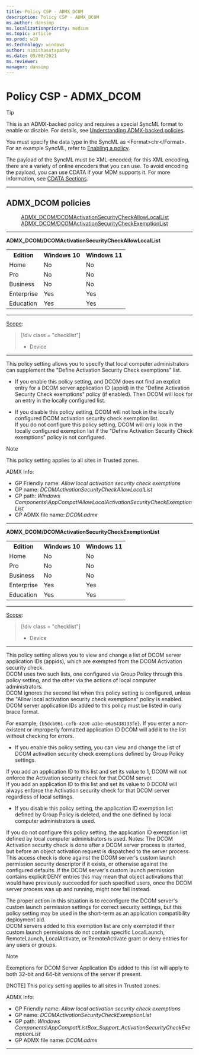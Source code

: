 ```yaml
---
title: Policy CSP - ADMX_DCOM
description: Policy CSP - ADMX_DCOM
ms.author: dansimp
ms.localizationpriority: medium
ms.topic: article
ms.prod: w10
ms.technology: windows
author: nimishasatapathy
ms.date: 09/08/2021
ms.reviewer: 
manager: dansimp
---
```


# Policy CSP - ADMX_DCOM

> [!TIP]
> This is an ADMX-backed policy and requires a special SyncML format to enable or disable. For 
details, see [Understanding ADMX-backed policies](./understanding-admx-backed-policies.md).
> 
> You must specify the data type in the SyncML as \<Format\>chr\<\/Format\>. For an 
example SyncML, refer to [Enabling a policy](./understanding-admx-backed-policies.md#enabling-a-policy).
> 
> The payload of the SyncML must be XML-encoded; for this XML encoding, there are a variety of 
online encoders that you can use. To avoid encoding the payload, you can use CDATA if your MDM 
supports it. For more information, see [CDATA Sections](http://www.w3.org/TR/REC-xml/#sec-cdata-sect).

<hr/>

<!--Policies-->
## ADMX_DCOM policies  

<dl>
  <dd>
    <a href="#admx-dcom-dcomactivationsecuritycheckallowlocallist">ADMX_DCOM/DCOMActivationSecurityCheckAllowLocalList</a>
  </dd>
  <dd>
    <a href="#admx-dcom-dcomactivationsecuritycheckexemptionlist">ADMX_DCOM/DCOMActivationSecurityCheckExemptionList</a>
  </dd>
</dl>


<hr/>

<!--Policy-->
<a href="" id="admx-dcom-dcomactivationsecuritycheckallowlocallist"></a>**ADMX_DCOM/DCOMActivationSecurityCheckAllowLocalList**  

<!--SupportedSKUs-->
<table>
<tr>
    <th>Edition</th>
    <th>Windows 10</th>
    <th>Windows 11</th>
</tr>
<tr>
    <td>Home</td>
    <td>No</td>
    <td>No</td>
</tr>
<tr>
    <td>Pro</td>
    <td>No</td>
    <td>No</td>
</tr>
<tr>
    <td>Business</td>
    <td>No</td>
    <td>No</td>
</tr>
<tr>
    <td>Enterprise</td>
    <td>Yes</td>
    <td>Yes</td>
</tr>
<tr>
    <td>Education</td>
    <td>Yes</td>
    <td>Yes</td>
</table>

<!--/SupportedSKUs-->
<hr/>

<!--Scope-->
[Scope](./policy-configuration-service-provider.md#policy-scope):

> [!div class = "checklist"]
> * Device

<hr/>

<!--/Scope-->
<!--Description-->
This policy setting allows you to specify that local computer administrators can supplement the "Define Activation Security Check exemptions" list.
  
- If you enable this policy setting, and DCOM does not find an explicit entry for a DCOM server application ID (appid) in the "Define Activation Security Check exemptions" policy (if enabled). Then DCOM will look for an entry in the locally configured list.

- If you disable this policy setting, DCOM will not look in the locally configured DCOM activation security check exemption list.  
If you do not configure this policy setting, DCOM will only look in the locally configured exemption list if the "Define Activation Security Check exemptions" policy is not configured.

> [!NOTE]
> This policy setting applies to all sites in Trusted zones.

<!--/Description-->

<!--ADMXBacked-->
ADMX Info:  
-   GP Friendly name: *Allow local activation security check exemptions*
-   GP name: *DCOMActivationSecurityCheckAllowLocalList*
-   GP path: *Windows Components\AppCompat!AllowLocalActivationSecurityCheckExemptionList*
-   GP ADMX file name: *DCOM.admx*

<!--/ADMXBacked-->
<!--/Policy-->
<hr/>

<!--Policy-->
<a href="" id="admx-dcom-dcomactivationsecuritycheckexemptionlist"></a>**ADMX_DCOM/DCOMActivationSecurityCheckExemptionList**  

<!--SupportedSKUs-->
<table>
<tr>
    <th>Edition</th>
    <th>Windows 10</th>
    <th>Windows 11</th>
</tr>
<tr>
    <td>Home</td>
    <td>No</td>
    <td>No</td>
</tr>
<tr>
    <td>Pro</td>
    <td>No</td>
    <td>No</td>
</tr>
<tr>
    <td>Business</td>
    <td>No</td>
    <td>No</td>
</tr>
<tr>
    <td>Enterprise</td>
    <td>Yes</td>
    <td>Yes</td>
</tr>
<tr>
    <td>Education</td>
    <td>Yes</td>
    <td>Yes</td>
</table>

<!--/SupportedSKUs-->
<hr/>

<!--Scope-->
[Scope](./policy-configuration-service-provider.md#policy-scope):

> [!div class = "checklist"]
> * Device

<hr/>

<!--/Scope-->
<!--Description-->
This policy setting allows you to view and change a list of DCOM server application IDs (appids), which are exempted from the DCOM Activation security check.  
DCOM uses two such lists, one configured via Group Policy through this policy setting, and the other via the actions of local computer administrators.  
DCOM ignores the second list when this policy setting is configured, unless the "Allow local activation security check exemptions" policy is enabled. 
DCOM server application IDs added to this policy must be listed in curly brace format.

For example, `{b5dcb061-cefb-42e0-a1be-e6a6438133fe}`.
If you enter a non-existent or improperly formatted application ID DCOM will add it to the list without checking for errors.  
- If you enable this policy setting, you can view and change the list of DCOM activation security check exemptions defined by Group Policy settings. 

If you add an application ID to this list and set its value to 1, DCOM will not enforce the Activation security check for that DCOM server.   
If you add an application ID to this list and set its value to 0 DCOM will always enforce the Activation security check for that DCOM server regardless of local 
settings.  
- If you disable this policy setting, the application ID exemption list defined by Group Policy is deleted, and the one defined by local computer administrators is used.  

If you do not configure this policy setting, the application ID exemption list defined by local computer administrators is used.  Notes:  The DCOM Activation security check is done after a DCOM server process is started, but before an object activation request is dispatched to the server process.   
This access check is done against the DCOM server's custom launch permission security descriptor if it exists, or otherwise against the configured defaults.  If the DCOM server's custom launch permission contains explicit DENY entries this may mean that object activations that would have previously succeeded for such specified users, once the DCOM server process was up and running, might now fail instead.  

The proper action in this situation is to reconfigure the DCOM server's custom launch permission settings for correct security settings, but this policy setting may be used in the short-term as an application compatibility deployment aid.  
DCOM servers added to this exemption list are only exempted if their custom launch permissions do not contain specific LocalLaunch, RemoteLaunch, LocalActivate, or RemoteActivate grant or deny entries for any users or groups.  

> [!NOTE]
> Exemptions for DCOM Server Application IDs added to this list will apply to both 32-bit and 64-bit versions of the server if present.
> 
> [!NOTE]
> This policy setting applies to all sites in Trusted zones.

<!--/Description-->

<!--ADMXBacked-->
ADMX Info:  
-   GP Friendly name: *Allow local activation security check exemptions*
-   GP name: *DCOMActivationSecurityCheckExemptionList*
-   GP path: *Windows Components\AppCompat!ListBox_Support_ActivationSecurityCheckExemptionList*
-   GP ADMX file name: *DCOM.admx*

<!--/ADMXBacked-->
<!--/Policy-->
<hr/>

<!--/Policies-->

